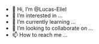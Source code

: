 - 👋 Hi, I’m @Lucas-Eliel
- 👀 I’m interested in ...
- 🌱 I’m currently learning ...
- 💞️ I’m looking to collaborate on ...
- 📫 How to reach me ...

<!---
Lucas-Eliel/Lucas-Eliel is a ✨ special ✨ repository because its `README.md` (this file) appears on your GitHub profile.
You can click the Preview link to take a look at your changes.
--->
